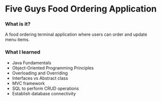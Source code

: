 <h1>Five Guys Food Ordering Application</h1>

<h3>What is it?</h3>
<p>A food ordering terminal application where users can order and update menu items.</p>

<h3>What I learned</h3>
<ul>
        <li>Java Fundamentals</li>
        <li>Object-Oriented Programming Principles</li>
        <li>Overloading and Overriding</li>
        <li>Interfaces vs Abstract class</li>
        <li>MVC framework</li>
        <li>SQL to perform CRUD operations</li>
        <li>Establish database connectivity</li>
</ul>